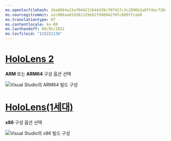 ```yaml
---
ms.openlocfilehash: 2ba8064a23af044211644d39cf07427c3c2896b2a8ffdacf20c1a96db713e78f
ms.sourcegitcommit: a1c086aa83d381129e62f9d8942f0fc889ffcab0
ms.translationtype: HT
ms.contentlocale: ko-KR
ms.lasthandoff: 08/05/2021
ms.locfileid: "115221136"
---
```

# <a name="hololens-2"></a>[HoloLens 2](#tab/hl2)

**ARM** 또는 **ARM64** 구성 옵션 선택

![Visual Studio의 ARM64 빌드 구성](../images/arm64setting.png)

# <a name="hololens-1st-gen"></a>[HoloLens(1세대)](#tab/hl)

**x86** 구성 옵션 선택

![Visual Studio의 x86 빌드 구성](../images/x86setting.png)